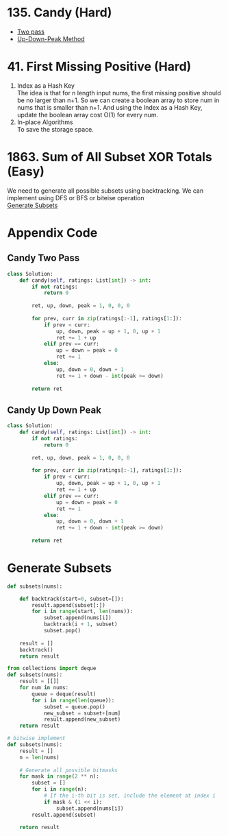 # 135. Candy (Hard)
- [Two pass](#candy-two-pass)
- [Up-Down-Peak Method](#candy-up-down-peak)

# 41. First Missing Positive (Hard)
1. Index as a Hash Key\
The idea is that for n length input nums, the first missing positive should be no larger than n+1.
So we can create a boolean array to store num in nums that is smaller than n+1. And using the Index as a Hash Key, update the boolean array
cost O(1) for every num.
2.  In-place Algorithms\
To save the storage space.

# 1863. Sum of All Subset XOR Totals (Easy)
We need to generate all possible subsets using backtracking. We can implement using DFS or BFS or biteise operation\
[Generate Subsets](#generate-subsets)



# Appendix Code
## Candy Two Pass
```python
class Solution:
    def candy(self, ratings: List[int]) -> int:
        if not ratings:
            return 0
        
        ret, up, down, peak = 1, 0, 0, 0
        
        for prev, curr in zip(ratings[:-1], ratings[1:]):
            if prev < curr:
                up, down, peak = up + 1, 0, up + 1
                ret += 1 + up
            elif prev == curr:
                up = down = peak = 0
                ret += 1
            else:
                up, down = 0, down + 1
                ret += 1 + down - int(peak >= down)
        
        return ret
```

## Candy Up Down Peak
```python
class Solution:
    def candy(self, ratings: List[int]) -> int:
        if not ratings:
            return 0
        
        ret, up, down, peak = 1, 0, 0, 0
        
        for prev, curr in zip(ratings[:-1], ratings[1:]):
            if prev < curr:
                up, down, peak = up + 1, 0, up + 1
                ret += 1 + up
            elif prev == curr:
                up = down = peak = 0
                ret += 1
            else:
                up, down = 0, down + 1
                ret += 1 + down - int(peak >= down)
        
        return ret
```

# Generate Subsets
```python
def subsets(nums):

    def backtrack(start=0, subset=[]):
        result.append(subset[:])
        for i in range(start, len(nums)):
            subset.append(nums[i])
            backtrack(i + 1, subset)
            subset.pop()
    
    result = []
    backtrack()
    return result

from collections import deque
def subsets(nums):
    result = [[]]
    for num in nums:
        queue = deque(result)
        for i in range(len(queue)):
            subset = queue.pop()
            new_subset = subset+[num]
            result.append(new_subset)   
    return result

# bitwise implement
def subsets(nums):
    result = []
    n = len(nums)
    
    # Generate all possible bitmasks
    for mask in range(2 ** n):
        subset = []
        for i in range(n):
            # If the i-th bit is set, include the element at index i
            if mask & (1 << i):
                subset.append(nums[i])
        result.append(subset)
    
    return result
```
